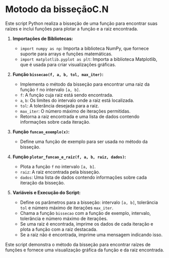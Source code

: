 # Motodo da bisseçãoC.N


Este script Python realiza a bisseção de uma função para encontrar suas raízes e inclui funções para plotar a função e a raiz encontrada.
1. **Importações de Bibliotecas:**
   - `import numpy as np`: Importa a biblioteca NumPy, que fornece suporte para arrays e funções matemáticas.
   - `import matplotlib.pyplot as plt`: Importa a biblioteca Matplotlib, que é usada para criar visualizações gráficas.

2. **Função `bissecao(f, a, b, tol, max_iter)`:**
   - Implementa o método da bisseção para encontrar uma raiz da função `f` no intervalo `[a, b]`.
   - `f`: A função cuja raiz está sendo encontrada.
   - `a`, `b`: Os limites do intervalo onde a raiz está localizada.
   - `tol`: A tolerância desejada para a raiz.
   - `max_iter`: O número máximo de iterações permitidas.
   - Retorna a raiz encontrada e uma lista de dados contendo informações sobre cada iteração.

3. **Função `funcao_exemplo(x)`:**
   - Define uma função de exemplo para ser usada no método da bisseção.

4. **Função `plotar_funcao_e_raiz(f, a, b, raiz, dados)`:**
   - Plota a função `f` no intervalo `[a, b]`.
   - `raiz`: A raiz encontrada pela bisseção.
   - `dados`: Uma lista de dados contendo informações sobre cada iteração da bisseção.

5. **Variáveis e Execução do Script:**
   - Define os parâmetros para a bisseção: intervalo `[a, b]`, tolerância `tol` e número máximo de iterações `max_iter`.
   - Chama a função `bissecao` com a função de exemplo, intervalo, tolerância e número máximo de iterações.
   - Se uma raiz é encontrada, imprime os dados de cada iteração e plota a função com a raiz destacada.
   - Se a raiz não é encontrada, imprime uma mensagem indicando isso.

Este script demonstra o método da bisseção para encontrar raízes de funções e fornece uma visualização gráfica da função e da raiz encontrada.

